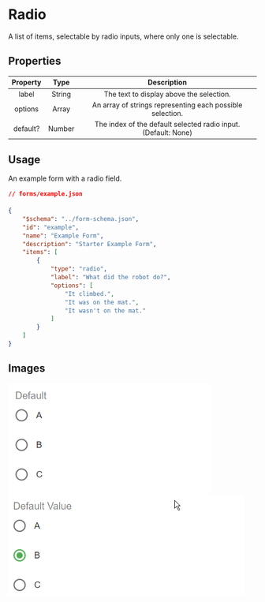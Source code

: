 # Radio
A list of items, selectable by radio inputs, where only one is selectable.

## Properties

| Property |  Type  |                           Description                          |
|:--------:|:------:|:--------------------------------------------------------------:|
|   label  | String |            The text to display above the selection.            |
|  options |  Array |    An array of strings representing each possible selection.   |
| default? | Number | The index of the default selected radio input. (Default: None) |

## Usage
An example form with a radio field.
```json
// forms/example.json

{
    "$schema": "../form-schema.json",
    "id": "example",
    "name": "Example Form",
    "description": "Starter Example Form",
    "items": [
        {
            "type": "radio",
            "label": "What did the robot do?",
            "options": [
                "It climbed.",
                "It was on the mat.",
                "It wasn't on the mat."
            ]
        }
    ]
}
```

## Images
![radio](../img/radio.png ":size=200%")
![radio-default](../img/radio-default.png ":size=200%")
